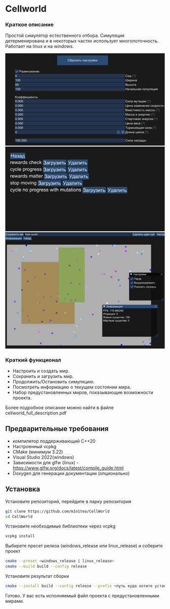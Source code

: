 # Cellworld
### Краткое описание
Простой симулятор естественного отбора. Симуляция детерменирована и в некоторых частях использует многопоточность. Работает на linux и на windows. 


<img src="/screenshots/create_world.png" alt="Creation of world"/>

<img src="/screenshots/load_world.png" alt="Load world" />

<img src="/screenshots/simulation.png" alt="Simulation"/>


### Краткий функционал
 - Настроить и создать мир.
 - Сохранить и загрузить мир.
 - Продолжить/Остановить симуляцию.
 - Посмотреть информацию о текущем состоянии мира.
 - Набор предустановленных миров, показывающие возможности проекта.

Более подробное описание можно найти в файле cellworld\_full\_description.pdf

## Предварительные требования
- компилятор поддерживающий C++20
- Настроенный vcpkg
- CMake  (минимум 3.22)
- Visual Studio 2022(windows)
- Зависимости для glfw (linux) - https://www.glfw.org/docs/latest/compile_guide.html
- Doxygen для генерации документации (опционально)

## Установка
Установите репозиторий, перейдите в парку репозитория
```sh
git clone https://github.com/m1n1tea/CellWorld
cd CellWorld
```
Установите необходимые библиотеки через vcpkg
```sh
vcpkg install
```
Выбирете пресет релиза (windows\_release или linux\_release) и соберите проект
```sh
cmake --preset <windows_release | linux_release>
cmake --build build --config release
```
Установите результат сборки
```sh
cmake --install build --config release --prefix <путь куда хотите установить проект>
```
Готово. У вас есть исполняемый файл проекта с предустановленными мирами.
